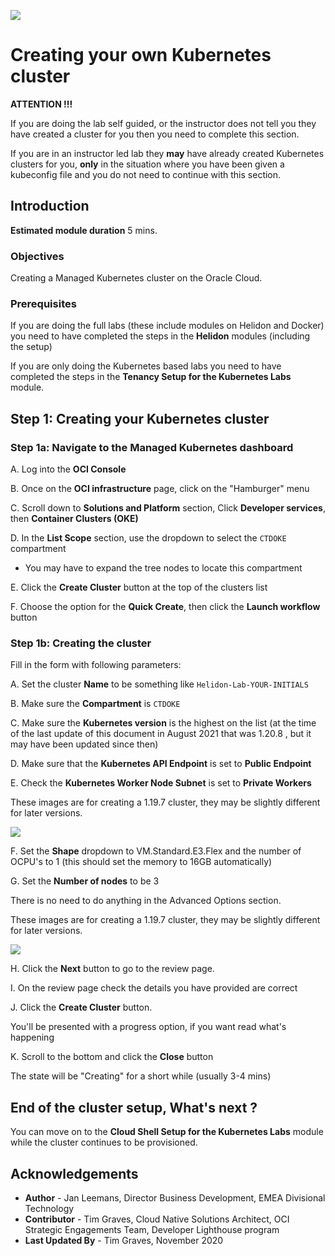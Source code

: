 ![](../../../common/images/customer.logo2.png)

# Creating your own Kubernetes cluster

**ATTENTION !!!** 

If you are doing the lab self guided, or the instructor does not tell you they have created a cluster for you then you need to complete this section.

If you are in an instructor led lab they **may** have already created Kubernetes clusters for you, **only** in the situation where you have been given a kubeconfig file and you do not need to continue with this section.



## Introduction

**Estimated module duration** 5 mins.

### Objectives

Creating a Managed Kubernetes cluster on the Oracle Cloud.  

### Prerequisites

If you are doing the full labs (these include modules on Helidon and Docker) you need to have completed the steps in the **Helidon** modules (including the setup)

If you are only doing the Kubernetes based labs you need to have completed the steps in the **Tenancy Setup for the Kubernetes Labs** module.

## Step 1: Creating your Kubernetes cluster

### Step 1a: Navigate to the Managed Kubernetes dashboard

  A. Log into the **OCI Console** 

  B. Once on the **OCI infrastructure** page, click on the "Hamburger" menu  
  
  C. Scroll down to **Solutions and Platform** section, Click **Developer services**, then **Container Clusters (OKE)**

  D. In the **List Scope** section, use the dropdown to select the `CTDOKE` compartment
  
  - You may have to expand the tree nodes to locate this compartment

  E. Click the **Create Cluster** button at the top of the clusters list

  F. Choose the option for the **Quick Create**, then click the **Launch workflow** button



### Step 1b: Creating the cluster

Fill in the form with following parameters:

  A. Set the cluster **Name** to be something like `Helidon-Lab-YOUR-INITIALS`
  
  B.  Make sure the **Compartment** is `CTDOKE`
  
  C.  Make sure the **Kubernetes version** is the highest on the list (at the time of the last update of this document in August 2021 that was 1.20.8 , but it may have been updated since then)
  
  D. Make sure that the **Kubernetes API Endpoint** is set to **Public Endpoint**

  E. Check the **Kubernetes Worker Node Subnet** is set to **Private Workers**

These images are for creating a 1.19.7 cluster, they may be slightly different for later versions.

  ![](images/create-k8s-cluster-a.png)
  
  F. Set the **Shape** dropdown to VM.Standard.E3.Flex and the number of OCPU's to 1 (this should set the memory to 16GB automatically)
  
  G. Set the **Number of nodes** to be 3

There is no need to do anything in the Advanced Options section.

These images are for creating a 1.19.7 cluster, they may be slightly different for later versions.
 
  ![](images/create-k8s-cluster-b.png)

  H. Click the **Next** button to go to the review page.

  I. On the review page check the details you have provided are correct

  J. Click the **Create Cluster** button.

You'll be presented with a progress option, if you want read what's happening

  K. Scroll to the bottom and click the **Close** button

The state will be "Creating" for a short while (usually 3-4 mins)

## End of the cluster setup, What's next ?

You can move on to the **Cloud Shell Setup for the Kubernetes Labs** module while the cluster continues to be provisioned.

## Acknowledgements

* **Author** - Jan Leemans, Director Business Development, EMEA Divisional Technology
* **Contributor** - Tim Graves, Cloud Native Solutions Architect, OCI Strategic Engagements Team, Developer Lighthouse program
* **Last Updated By** - Tim Graves, November 2020
